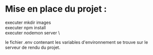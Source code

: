 # Mise en place du projet : 
executer mkdir images \
executer npm install \
executer nodemon server \

le fichier .env contenant les variables d'environnement se trouve sur le serveur de rendu du projet.